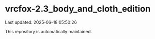 # vrcfox-2.3_body_and_cloth_edition

Last updated: 2025-06-18 05:50:26

This repository is automatically maintained.
